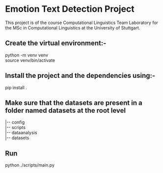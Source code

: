 # Emotion Text Detection Project

This project is of the course Computational Linguistics Team Laboratory for the MSc in Computational Linguistics at the University of Stuttgart.


## Create the virtual environment:-

python -m venv venv       
source venv/bin/activate     


## Install the project and the dependencies using:- 

pip install .


## Make sure that the datasets are present in a folder named datasets at the root level

|-- config  
|-- scripts    
|-- dataanalysis   
|-- datasets   


## Run

python ./scripts/main.py
